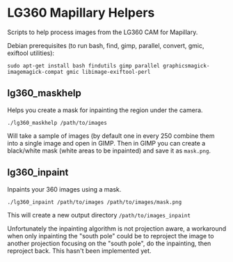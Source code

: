# LG360 Mapillary Helpers

Scripts to help process images from the LG360 CAM for Mapillary.

Debian prerequisites (to run bash, find, gimp, parallel, convert, gmic, exiftool utilities):

    sudo apt-get install bash findutils gimp parallel graphicsmagick-imagemagick-compat gmic libimage-exiftool-perl

## lg360_maskhelp

Helps you create a mask for inpainting the region under the camera.

    ./lg360_maskhelp /path/to/images

Will take a sample of images (by default one in every 250 combine them into a single image and open in GIMP. Then in GIMP you can create a black/white mask (white areas to be inpainted) and save it as `mask.png`.


## lg360_inpaint

Inpaints your 360 images using a mask.

    ./lg360_inpaint /path/to/images /path/to/images/mask.png

This will create a new output directory `/path/to/images_inpaint`

Unfortunately the inpainting algorithm is not projection aware, a workaround when only inpainting the "south pole" could be to reproject the image to another projection focusing on the "south pole", do the inpainting, then reproject back. This hasn't been implemented yet.
